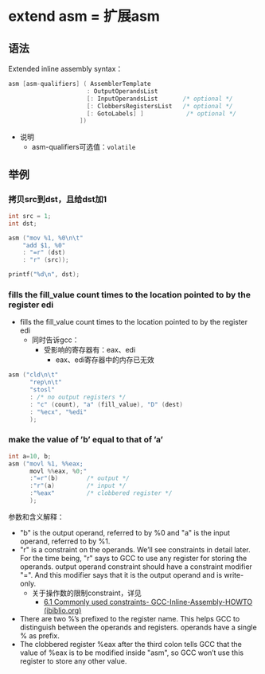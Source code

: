 # extend asm = 扩展asm

## 语法

Extended inline assembly syntax：

```c
asm [asm-qualifiers] ( AssemblerTemplate 
                      : OutputOperandsList
                      [: InputOperandsList       /* optional */
                      [: ClobbersRegistersList   /* optional */
                      [: GotoLabels] ]            /* optional */
                    ])
```

* 说明
  * asm-qualifiers可选值：`volatile`

## 举例

### 拷贝src到dst，且给dst加1

```c
int src = 1;
int dst;   

asm ("mov %1, %0\n\t"
    "add $1, %0"
    : "=r" (dst) 
    : "r" (src));

printf("%d\n", dst);
```

### fills the fill_value count times to the location pointed to by the register edi

* fills the fill_value count times to the location pointed to by the register edi
  * 同时告诉gcc：
    * 受影响的寄存器有：eax、edi
      * eax、edi寄存器中的内存已无效

```c
asm ("cld\n\t"
      "rep\n\t"
      "stosl"
      : /* no output registers */
      : "c" (count), "a" (fill_value), "D" (dest)
      : "%ecx", "%edi" 
      );
```

### make the value of ’b’ equal to that of ’a’

```c
int a=10, b;
asm ("movl %1, %%eax; 
      movl %%eax, %0;"
      :"=r"(b)        /* output */
      :"r"(a)         /* input */
      :"%eax"         /* clobbered register */
      );
```

参数和含义解释：

* "b" is the output operand, referred to by %0 and "a" is the input operand, referred to by %1.
* "r" is a constraint on the operands. We’ll see constraints in detail later. For the time being, "r" says to GCC to use any register for storing the operands. output operand constraint should have a constraint modifier "=". And this modifier says that it is the output operand and is write-only.
  * 关于操作数的限制constraint，详见
    * [6.1 Commonly used constraints- GCC-Inline-Assembly-HOWTO (ibiblio.org)](https://www.ibiblio.org/gferg/ldp/GCC-Inline-Assembly-HOWTO.html#s6)
* There are two %’s prefixed to the register name. This helps GCC to distinguish between the operands and registers. operands have a single % as prefix.
* The clobbered register %eax after the third colon tells GCC that the value of %eax is to be modified inside "asm", so GCC won’t use this register to store any other value.
